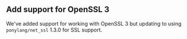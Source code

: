 ## Add support for OpenSSL 3

We've added support for working with OpenSSL 3 but updating to using `ponylang/net_ssl` 1.3.0 for SSL support.

